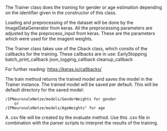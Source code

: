 The Trainer class does the training for gender or age estimation depending on the identifier given in the constructor of this class.

Loading and preprocessing of the dataset will be done by the ImageDataGenerator from keras.
All the preprocessing parameters are adjusted by the preprocess_input from keras. These are the parameters which were used for the imagent weights.

The Trainer class takes use of the Cback class, which consits of the callbacks for the training. 
These callbacks are in use: 
    EarlyStopping
    batch_print_callback
    json_logging_callback
    cleanup_callback
    
For further reading:
https://keras.io/callbacks/

The train method returns the trained model and saves the model in the Trainer instance.
The trained model will be saved per default. This will be default directory for the saved model:
    
    /IPNeuronaleNetze/models/GenderWeights for gender
        or
    /IPNeuronaleNetze/models/AgeWeights" for age

A .csv file will be created by the evaluate method. Use this .csv file in combination with the parser scripts to interpret the results of the training.





